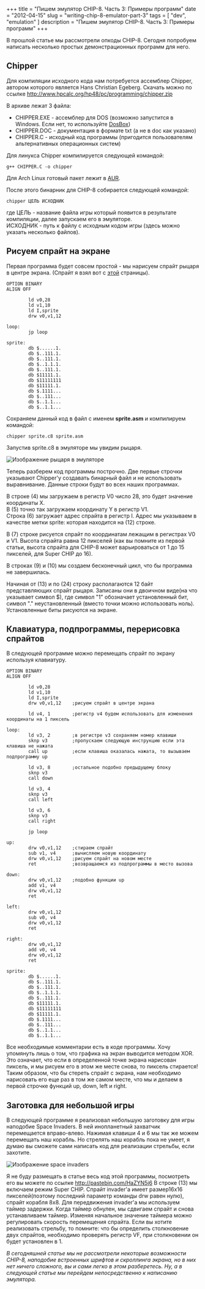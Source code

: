 +++
title = "Пишем эмулятор CHIP-8. Часть 3: Примеры программ"
date = "2012-04-15"
slug = "writing-chip-8-emulator-part-3"
tags = [ "dev", "emulation" ]
description = "Пишем эмулятор CHIP-8. Часть 3: Примеры программ"
+++

В прошлой статье мы рассмотрели опкоды CHIP-8. Сегодня попробуем написать несколько простых демонстрационных программ для него.

## Chipper

Для компиляции исходного кода нам потребуется ассемблер Chipper, автором которого является Hans Christian Egeberg. Скачать можно по ссылке <http://www.hpcalc.org/hp48/pc/programming/chipper.zip>
<!--more-->
В архиве лежат 3 файла:

* CHIPPER.EXE - ассемблер для DOS (возможно запустится в Windows. Если нет, то используйте [DosBox](http://www.dosbox.com/))
* CHIPPER.DOC - документация в формате txt (а не в doc как указано)
* CHIPPER.C - исходный код программы (пригодится пользователям альтернативных операционных систем)

Для линукса Chipper компилируется следующей командой:
```
g++ CHIPPER.C -o chipper
```
Для Arch Linux готовый пакет лежит в [AUR](https://aur.archlinux.org/packages.php?ID=57427).

После этого бинарник для CHIP-8 собирается следующей командой:
```
chipper ЦЕЛЬ ИСХОДНИК
```
где ЦЕЛЬ - название файла игры который появится в результате компиляции, далее запускаем его в эмуляторе.  
ИСХОДНИК - путь к файлу с исходным кодом игры (здесь можно указать несколько файлов).

## Рисуем спрайт на экране

Первая программа будет совсем простой - мы нарисуем спрайт рыцаря в центре экрана. (Спрайт я взял вот с [этой](http://8bitcity.blogspot.com/2011/12/pixel-art-tiny-sprites.html) страницы).

```
OPTION BINARY
ALIGN OFF
 
        ld v0,28
        ld v1,10
        ld I,sprite
        drw v0,v1,12
       
loop:
        jp loop
       
sprite:
        db $......1.
        db $..111.1.
        db $..111.1.
        db $..1.1.1.
        db $..111.1.
        db $11111.1.
        db $11111111
        db $11111.1.
        db $.1111...
        db $..111...
        db $..1.1...
        db $..1.1...
```

Сохраняем данный код в файл с именем **sprite.asm** и компилируем командой:
```
chipper sprite.c8 sprite.asm
```
Запустив sprite.c8 в эмуляторе мы увидим рыцаря.

![Изображение рыцаря в эмуляторе](http://savepic.su/2582628.png)

Теперь разберем код программы построчно.
Две первые строчки указывают Chipper'у создавать бинарный файл и не использовать выравнивание. Данные строки будут во всех наших программах.

В строке (4) мы загружаем в регистр V0 число 28, это будет значение координаты X.  
В (5) точно так загружаем координату Y в регистр V1.  
Строка (6) загружает адрес спрайта в регистр I. Адрес мы указываем в качестве метки sprite: которая находится на (12) строке.

В (7) строке рисуется спрайт по координатам лежащим в регистрах V0 и V1. Высота спрайта равна 12 пикселей (как вы помните из первой статьи, высота спрайта для CHIP-8 может варьироваться от 1 до 15 пикселей, для Super CHIP до 16).

В строках (9) и (10) мы создаем бесконечный цикл, что бы программа не завершилась.

Начиная от (13) и по (24) строку располагаются 12 байт представляющих спрайт рыцаря. Записаны они в двоичном виде(на что указывает символ $), где символ "1" обозначает установленный бит, символ "." неустановленный (вместо точки можно использовать ноль). Установленные биты рисуются на экране.

## Клавиатура, подпрограммы, перерисовка спрайтов

В следующей программе можно перемещать спрайт по экрану используя клавиатуру.

```
OPTION BINARY
ALIGN OFF
 
        ld v0,28
        ld v1,10
        ld I,sprite
        drw v0,v1,12    ;рисуем спрайт в центре экрана
       
        ld v4, 1        ;регистр v4 будем использовать для изменения координаты на 1 пиксель
 
loop:
        ld v3, 2        ;в регистре v3 сохраняем номер клавиши
        sknp v3         ;пропускаем следующую инструкцию если эта клавиша не нажата
        call up         ;если клавиша оказалась нажата, то вызываем подпрограмму up
       
        ld v3, 8        ;остальное подобно предыдущему блоку
        sknp v3
        call down
       
        ld v3, 4
        sknp v3
        call left
       
        ld v3, 6
        sknp v3
        call right
       
        jp loop
       
up:
        drw v0,v1,12    ;стираем спрайт
        sub v1, v4      ;вычисляем новую координату
        drw v0,v1,12    ;рисуем спрайт на новом месте
        ret             ;возвращаемся из подпрограммы в место вызова
       
down:
        drw v0,v1,12    ;подобно функции up
        add v1, v4
        drw v0,v1,12
        ret
 
left:
        drw v0,v1,12
        sub v0, v4
        drw v0,v1,12
        ret
       
right:
        drw v0,v1,12
        add v0, v4
        drw v0,v1,12
        ret
       
sprite:
        db $......1.
        db $..111.1.
        db $..111.1.
        db $..1.1.1.
        db $..111.1.
        db $11111.1.
        db $11111111
        db $11111.1.
        db $.1111...
        db $..111...
        db $..1.1...
        db $..1.1...
```

Все необходимые комментарии есть в коде программы. Хочу упомянуть лишь о том, что графика на экран выводится методом XOR. Это означает, что если в определенной точке экрана нарисован пиксель, и мы рисуем его в этом же месте снова, то пиксель стирается! Таким образом, что бы стереть спрайт с экрана, нам необходимо нарисовать его еще раз в том же самом месте, что мы и делаем в первой строчке функций up, down, left и right.

## Заготовка для небольшой игры

В следующей программе я реализовал небольшую заготовку для игры наподобие Space Invaders. В ней инопланетный захватчик перемещается вправо-влево. Нажимая клавиши 4 и 6 мы так же можем перемещать наш корабль. Но стрелять наш корабль пока не умеет, я думаю вы сможете сами написать код для реализации стрельбы, если захотите.

![Изображение space invaders](http://savepic.su/2570340.png)

Я не буду размещать в статье весь код этой программы, посмотреть его вы можете по ссылке <http://pastebin.com/HaZYN5j6>
В строке (13) мы включаем режим Super CHIP. 
Спрайт invader'а имеет размер16x16 пикселей(поэтому последний параметр команды drw равен нулю), спрайт корабля 8x8.
Для передвижения invader'а мы используем таймер задержки. Когда таймер обнулен, мы сдвигаем спрайт и снова устанавливаем таймер. Изменяя начальное значение таймера можно регулировать скорость перемещения спрайта.
Если вы хотите реализовать стрельбу, то помните: что бы определить столкновение двух спрайтов, необходимо проверять регистр VF, при столкновении он будет установлен в 1.

*В сегодняшней статье мы не рассмотрели некоторые возможности CHIP-8, наподобие встроенных шрифтов и скроллинга экрана, но в них нет ничего сложного, вы и сами легко в этом разберетесь. Ну, а в следующей статье мы перейдем непосредственно к написанию эмулятора.*
